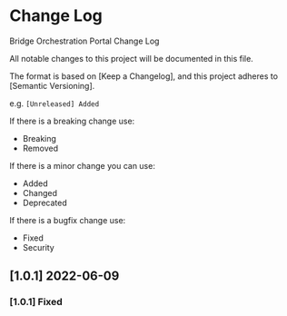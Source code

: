 # Change Log

Bridge Orchestration Portal Change Log

All notable changes to this project will be documented in this file.

The format is based on [Keep a Changelog], and this project adheres
to [Semantic Versioning].

e.g. `[Unreleased] Added`

If there is a breaking change use:

- Breaking
- Removed

If there is a minor change you can use:

- Added
- Changed
- Deprecated

If there is a bugfix change use:

- Fixed
- Security



## [1.0.1] 2022-06-09

### [1.0.1] Fixed

